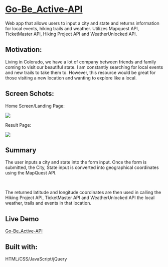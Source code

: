<h1><a href = "https://cssteffen.github.io/Go-Be_Active-API/">
Go-Be_Active-API</a></h1>

<p>Web app that allows users to input a city and state and returns information for local events, hiking trails and weather. Utilizes Mapquest API, TicketMaster API, Hiking Project API and WeatherUnlocked API.</p>

<h2>Motivation:</h2>
<p>Living in Colorado, we have a lot of company between friends and family coming to visit our beautiful state. I am constantly searching for local events and new trails to take them to. However, this resource would be great for those visiting a new location and wanting to explore like a local.</p>

<h2>Screen Schots:</h2>

<p>Home Screen/Landing Page:</p>
<img src="https://user-images.githubusercontent.com/30050423/62484557-f76d4400-b7a9-11e9-92c7-23efa5be14f4.png">

<p>Result Page:</p>
<img src="https://user-images.githubusercontent.com/30050423/62484642-2aafd300-b7aa-11e9-9e47-b8c36b8c6f82.png">

<h2>Summary</h2>
    <p>The user inputs a city and state into the form input.
    Once the form is submitted, the City, State input is converted into geographical coordinates using the MapQuest API.</p><br>
    <p>The returned latitude and longitude coordinates are then used in calling the Hiking Project API, TicketMaster API and WeatherUnlocked API the local weather, trails and events in that location.</p>

<h2>Live Demo</h2>
<a href = "https://cssteffen.github.io/Go-Be_Active-API/">
Go-Be_Active-API</a>

<h2>Built with:</h2>
    <p>HTML/CSS/JavaScript/jQuery</p>
